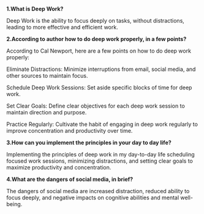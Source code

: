 **1.What is Deep Work?**

Deep Work is the ability to focus deeply on tasks, without distractions, leading to more effective and efficient work.

**2.According to author how to do deep work properly, in a few points?**

According to Cal Newport, here are a few points on how to do deep work properly:

Eliminate Distractions: Minimize interruptions from email, social media, and other sources to maintain focus.

Schedule Deep Work Sessions: Set aside specific blocks of time for deep work.

Set Clear Goals: Define clear objectives for each deep work session to maintain direction and purpose.

Practice Regularly: Cultivate the habit of engaging in deep work regularly to improve concentration and productivity over time.


**3.How can you implement the principles in your day to day life?**

Implementing the principles of deep work in my day-to-day life scheduling focused work sessions, minimizing distractions, and setting clear goals to maximize productivity and concentration.

**4.What are the dangers of social media, in brief?**

The dangers of social media are increased distraction, reduced ability to focus deeply, and negative impacts on cognitive abilities and mental well-being.
